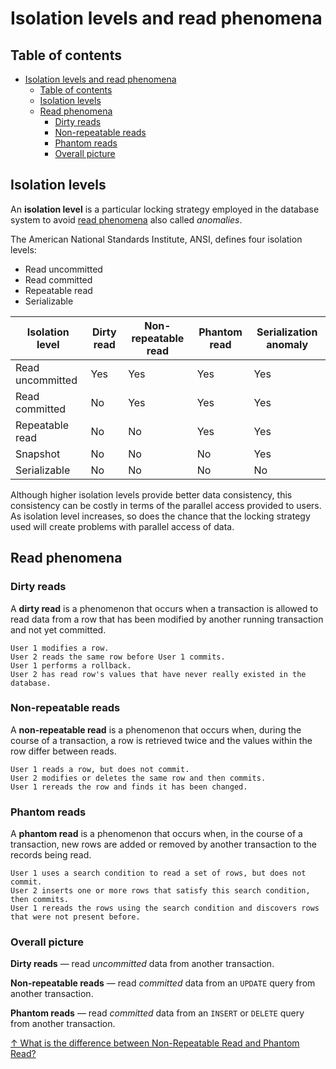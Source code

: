 # Isolation levels and read phenomena

## Table of contents

- [Isolation levels and read phenomena](#isolation-levels-and-read-phenomena)
  - [Table of contents](#table-of-contents)
  - [Isolation levels](#isolation-levels)
  - [Read phenomena](#read-phenomena)
    - [Dirty reads](#dirty-reads)
    - [Non-repeatable reads](#non-repeatable-reads)
    - [Phantom reads](#phantom-reads)
    - [Overall picture](#overall-picture)

## Isolation levels

An **isolation level** is a particular locking strategy employed in the database system to avoid [read phenomena](#read-phenomena) also called _anomalies_.

The American National Standards Institute, ANSI, defines four isolation levels:

- Read uncommitted
- Read committed
- Repeatable read
- Serializable

| Isolation level  | Dirty read | Non-repeatable read | Phantom read | Serialization anomaly |
| ---------------- | ---------- | ------------------- | ------------ | --------------------- |
| Read uncommitted | Yes        | Yes                 | Yes          | Yes                   |
| Read committed   | No         | Yes                 | Yes          | Yes                   |
| Repeatable read  | No         | No                  | Yes          | Yes                   |
| Snapshot         | No         | No                  | No           | Yes                   |
| Serializable     | No         | No                  | No           | No                    |

Although higher isolation levels provide better data consistency, this consistency can be costly in terms of the parallel access provided to users. As isolation level increases, so does the chance that the locking strategy used will create problems with parallel access of data.

## Read phenomena

### Dirty reads

A **dirty read** is a phenomenon that occurs when a transaction is allowed to read data from a row that has been modified by another running transaction and not yet committed.

```text
User 1 modifies a row.
User 2 reads the same row before User 1 commits.
User 1 performs a rollback.
User 2 has read row's values that have never really existed in the database.
```

### Non-repeatable reads

A **non-repeatable read** is a phenomenon that occurs when, during the course of a transaction, a row is retrieved twice and the values within the row differ between reads.

```text
User 1 reads a row, but does not commit.
User 2 modifies or deletes the same row and then commits.
User 1 rereads the row and finds it has been changed.
```

### Phantom reads

A **phantom read** is a phenomenon that occurs when, in the course of a transaction, new rows are added or removed by another transaction to the records being read.

```text
User 1 uses a search condition to read a set of rows, but does not commit.
User 2 inserts one or more rows that satisfy this search condition, then commits.
User 1 rereads the rows using the search condition and discovers rows that were not present before.
```

### Overall picture

**Dirty reads** — read _uncommitted_ data from another transaction.

**Non-repeatable reads** — read _committed_ data from an `UPDATE` query from another transaction.

**Phantom reads** — read _committed_ data from an `INSERT` or `DELETE` query from another transaction.

[↑ What is the difference between Non-Repeatable Read and Phantom Read?](https://stackoverflow.com/questions/11043712/what-is-the-difference-between-non-repeatable-read-and-phantom-read)
